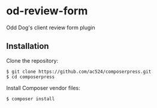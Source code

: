 # od-review-form
Odd Dog's client review form plugin

Installation
------------

Clone the repository:


	$ git clone https://github.com/ac524/composerpress.git
	$ cd composerpress
	
Install Composer vendor files:

	$ composer install